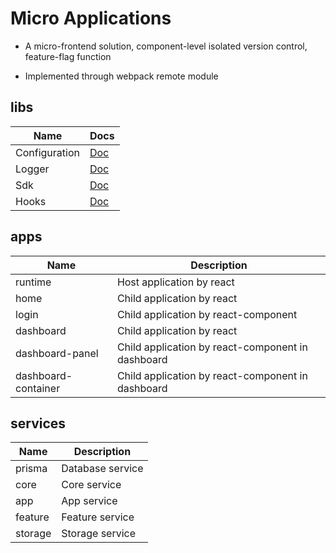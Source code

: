 # Micro Applications

- A micro-frontend solution, component-level isolated version control, feature-flag function

- Implemented through webpack remote module

## libs

| Name | Docs |
|------|-------------|
| Configuration |  [Doc](packages/configuration/README.md)          |
| Logger        | [Doc](packages/logger/README.md)
| Sdk          |  [Doc](packages/sdk/README.md)            |
| Hooks      |  [Doc](packages/hooks/README.md)            |

## apps
| Name | Description |
|------|-------------|
| runtime | Host application by react   |
| home | Child application by react   |
| login | Child application by react-component |
| dashboard | Child application by react |
| dashboard-panel | Child application by react-component in dashboard |
| dashboard-container | Child application by react-component in dashboard |

## services

| Name | Description |
| ------ | ------ |
| prisma | Database service |
| core   | Core service |
| app | App service |
| feature | Feature service |
| storage | Storage service |

